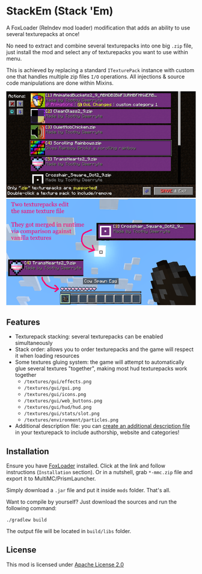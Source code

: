 # StackEm (Stack 'Em)

A FoxLoader (ReIndev mod loader) modification that adds an ability to use several texturepacks at once!

No need to extract and combine several texturepacks into one big `.zip` file, just install the mod and select any of texturepacks you want to use within menu.

This is achieved by replacing a standard `ITexturePack` instance with custom one that handles multiple zip files `I/O` operations. All injections & source code manipulations are done within Mixins.

![Texturepacks menu GUI](https://github.com/tracystacktrace/StackEm/raw/main/docs/showcase_1.png)
![Showcase of gluing system](https://github.com/tracystacktrace/StackEm/raw/main/docs/showcase_2.png)

## Features

- Texturepack stacking: several texturepacks can be enabled simultaneously
- Stack order: allows you to order texturepacks and the game will respect it when loading resources
- Some textures gluing system: the game will attempt to automatically glue several textures "together", making most hud texturepacks work together
    - `/textures/gui/effects.png`
    - `/textures/gui/gui.png`
    - `/textures/gui/icons.png`
    - `/textures/gui/web_buttons.png`
    - `/textures/gui/hud/hud.png`
    - `/textures/gui/stats/slot.png`
    - `/textures/environment/particles.png`
- Additional description file: you can [create an additional description file](https://github.com/tracystacktrace/StackEm/tree/main/docs/additional_description) in your texturepack to include authorship, website and categories!

## Installation

Ensure you have [FoxLoader](https://github.com/Fox2Code/FoxLoader) installed. Click at the link and follow instructions (`Installation` section). Or in a nutshell, grab `*-mmc.zip` file and export it to MultiMC/PrismLauncher.

Simply download a `.jar` file and put it inside `mods` folder. That's all.

Want to compile by yourself? Just download the sources and run the following command:
```shell
./gradlew build
```

The output file will be located in `build/libs` folder.

## License

This mod is licensed under [Apache License 2.0](https://github.com/tracystacktrace/StackEm/blob/main/LICENSE)